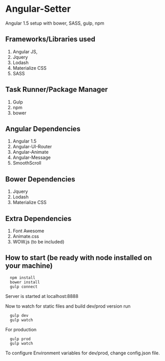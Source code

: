 # Angular-Setter
Angular 1.5 setup with bower, SASS, gulp, npm

## Frameworks/Libraries used
1. Angular JS,
2. Jquery
3. Lodash
4. Materialize CSS
5. SASS

## Task Runner/Package Manager
1. Gulp
2. npm
3. bower

## Angular Dependencies
1. Angular 1.5
2. Angular-UI-Router
3. Angular-Animate
4. Angular-Message
5. SmoothScroll

## Bower Dependencies
1. Jquery
2. Lodash
3. Materialize CSS

## Extra Dependencies
1. Font Awesome
2. Animate.css
3. WOW.js (to be included)

## How to start (be ready with node installed on your machine)
```
  npm install
  bower install
  gulp connect
 ```
Server is started at localhost:8888

Now to watch for static files and build dev/prod version run
```
  gulp dev
  gulp watch
```
For production
```
  gulp prod
  gulp watch
```
To configure Environment variables for dev/prod, change config.json file.




